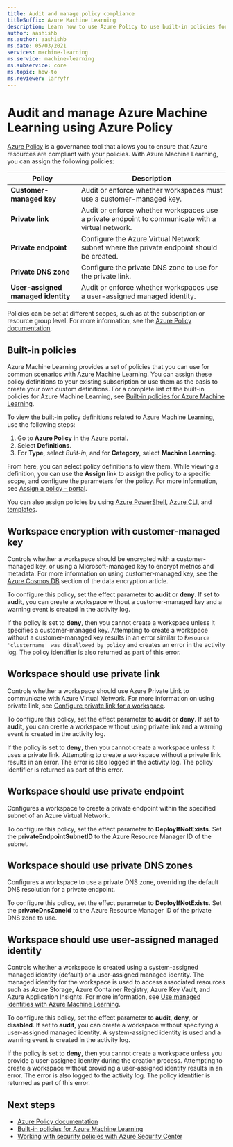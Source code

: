 ```yaml
---
title: Audit and manage policy compliance
titleSuffix: Azure Machine Learning
description: Learn how to use Azure Policy to use built-in policies for Azure Machine Learning to make sure your workspaces are compliant with your requirements.
author: aashishb
ms.author: aashishb 
ms.date: 05/03/2021
services: machine-learning
ms.service: machine-learning
ms.subservice: core
ms.topic: how-to
ms.reviewer: larryfr
---
```


# Audit and manage Azure Machine Learning using Azure Policy

[Azure Policy](../governance/policy/index.yml) is a governance tool that allows you to ensure that Azure resources are compliant with your policies. With Azure Machine Learning, you can assign the following policies:

| Policy | Description |
| ----- | ----- |
| **Customer-managed key** | Audit or enforce whether workspaces must use a customer-managed key. |
| **Private link** | Audit or enforce whether workspaces use a private endpoint to communicate with a virtual network. |
| **Private endpoint** | Configure the Azure Virtual Network subnet where the private endpoint should be created. |
| **Private DNS zone** | Configure the private DNS zone to use for the private link. |
| **User-assigned managed identity** | Audit or enforce whether workspaces use a user-assigned managed identity. |

Policies can be set at different scopes, such as at the subscription or resource group level. For more information, see the [Azure Policy documentation](../governance/policy/overview.md).

## Built-in policies

Azure Machine Learning provides a set of policies that you can use for common scenarios with Azure Machine Learning. You can assign these policy definitions to your existing subscription or use them as the basis to create your own custom definitions. For a complete list of the built-in policies for Azure Machine Learning, see [Built-in policies for Azure Machine Learning](../governance/policy/samples/built-in-policies.md#machine-learning).

To view the built-in policy definitions related to Azure Machine Learning, use the following steps:

1. Go to __Azure Policy__ in the [Azure portal](https://portal.azure.com).
1. Select __Definitions__.
1. For __Type__, select _Built-in_, and for __Category__, select __Machine Learning__.

From here, you can select policy definitions to view them. While viewing a definition, you can use the __Assign__ link to assign the policy to a specific scope, and configure the parameters for the policy. For more information, see [Assign a policy - portal](../governance/policy/assign-policy-portal.md).

You can also assign policies by using [Azure PowerShell](../governance/policy/assign-policy-powershell.md), [Azure CLI](../governance/policy/assign-policy-azurecli.md), and [templates](../governance/policy/assign-policy-template.md).

## Workspace encryption with customer-managed key

Controls whether a workspace should be encrypted with a customer-managed key, or using a Microsoft-managed key to encrypt metrics and metadata. For more information on using customer-managed key, see the [Azure Cosmos DB](concept-data-encryption.md#azure-cosmos-db) section of the data encryption article.

To configure this policy, set the effect parameter to __audit__ or __deny__. If set to __audit__, you can create a workspace without a customer-managed key and a warning event is created in the activity log.

If the policy is set to __deny__, then you cannot create a workspace unless it specifies a customer-managed key. Attempting to create a workspace without a customer-managed key results in an error similar to `Resource 'clustername' was disallowed by policy` and creates an error in the activity log. The policy identifier is also returned as part of this error.

## Workspace should use private link

Controls whether a workspace should use Azure Private Link to communicate with Azure Virtual Network. For more information on using private link, see [Configure private link for a workspace](how-to-configure-private-link.md).

To configure this policy, set the effect parameter to __audit__ or __deny__. If set to __audit__, you can create a workspace without using private link and a warning event is created in the activity log.

If the policy is set to __deny__, then you cannot create a workspace unless it uses a private link. Attempting to create a workspace without a private link results in an error. The error is also logged in the activity log. The policy identifier is returned as part of this error.

## Workspace should use private endpoint

Configures a workspace to create a private endpoint within the specified subnet of an Azure Virtual Network.

To configure this policy, set the effect parameter to __DeployIfNotExists__. Set the __privateEndpointSubnetID__ to the Azure Resource Manager ID of the subnet.
## Workspace should use private DNS zones

Configures a workspace to use a private DNS zone, overriding the default DNS resolution for a private endpoint.

To configure this policy, set the effect parameter to __DeployIfNotExists__. Set the __privateDnsZoneId__ to the Azure Resource Manager ID of the private DNS zone to use. 

## Workspace should use user-assigned managed identity

Controls whether a workspace is created using a system-assigned managed identity (default) or a user-assigned managed identity. The managed identity for the workspace is used to access associated resources such as Azure Storage, Azure Container Registry, Azure Key Vault, and Azure Application Insights. For more information, see [Use managed identities with Azure Machine Learning](how-to-use-managed-identities.md).

To configure this policy, set the effect parameter to __audit__, __deny__, or __disabled__. If set to __audit__, you can create a workspace without specifying a user-assigned managed identity. A system-assigned identity is used and a warning event is created in the activity log.

If the policy is set to __deny__, then you cannot create a workspace unless you provide a user-assigned identity during the creation process. Attempting to create a workspace without providing a user-assigned identity results in an error. The error is also logged to the activity log. The policy identifier is returned as part of this error.

## Next steps

* [Azure Policy documentation](../governance/policy/overview.md)
* [Built-in policies for Azure Machine Learning](policy-reference.md)
* [Working with security policies with Azure Security Center](../security-center/tutorial-security-policy.md)